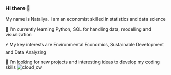 ### Hi there 👋
My name is Nataliya. I am an economist skilled in statistics and data science

🌱 I’m currently learning Python, SQL for handling data, modelling and visualization

⚡ My key interests are Environmental Economics, Sustainable Development and Data Analyzing

💬 I’m looking for new projects and interesting ideas to develop my coding skills
![cloud_cw](https://user-images.githubusercontent.com/72296656/107026475-096ae100-67ab-11eb-9e7e-afeec19a9e53.png)


<!--
**aparinatali/aparinatali** is a ✨ _special_ ✨ repository because its `README.md` (this file) appears on your GitHub profile.

Here are some ideas to get you started:

- 🔭 I’m currently working on ...
- 👯 I’m looking to collaborate on ...
- 🤔 I’m looking for help with ...
- 💬 Ask me about ...
- 📫 How to reach me: ...
- 😄 Pronouns: ...
-->
